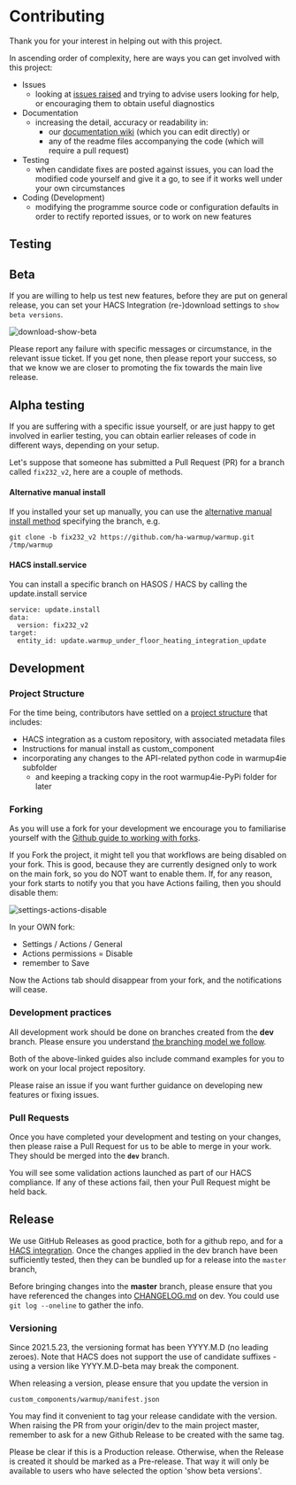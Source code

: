 # Contributing

Thank you for your interest in helping out with this project.

In ascending order of complexity, here are ways you can get involved with this project:

* Issues
    * looking at [issues raised](https://github.com/ha-warmup/warmup/issues) and trying to advise users looking for help, or encouraging them to obtain useful diagnostics
* Documentation
    * increasing the detail, accuracy or readability in:
	    * our [documentation wiki](https://github.com/ha-warmup/warmup/wiki) (which you can edit directly) or 
	    * any of the readme files accompanying the code (which will require a pull request)
* Testing
	* when candidate fixes are posted against issues, you can load the modified code yourself and give it a go, to see if it works well under your own circumstances
* Coding (Development)
	* modifying the programme source code or configuration defaults in order to rectify reported issues, or to work on new features

## Testing

## Beta

If you are willing to help us test new features, 
before they are put on general release, 
you can set your HACS Integration (re-)download settings 
to `show beta versions`.

![download-show-beta](docs/images/download-show-beta.png)

Please report any failure with specific messages or circumstance, in the relevant issue ticket. If you get none, then please report your success, so that we know we are closer to promoting the fix towards the main live release.

## Alpha testing

If you are suffering with a specific issue yourself, or are just happy to get involved in earlier testing, you can obtain earlier releases of code in different ways, depending on your setup.

Let's suppose that someone has submitted a Pull Request (PR) for a branch called `fix232_v2`, here are a couple of methods.

#### Alternative manual install

If you installed your set up manually, you can use the [alternative manual install method](https://github.com/ha-warmup/warmup?tab=readme-ov-file#alternative-versions) specifying the branch, e.g. 

```
git clone -b fix232_v2 https://github.com/ha-warmup/warmup.git /tmp/warmup
```

#### HACS install.service

You can install a specific branch on HASOS / HACS by calling the update.install service

```
service: update.install
data:
  version: fix232_v2
target:
  entity_id: update.warmup_under_floor_heating_integration_update
```

## Development

### Project Structure

For the time being, contributors have settled on a 
[project structure](https://github.com/ha-warmup/warmup/issues/50) 
that includes:

* HACS integration as a custom repository, with associated metadata files
* Instructions for manual install as custom_component
* incorporating any changes to the API-related python code in warmup4ie subfolder
	* and keeping a tracking copy in the root warmup4ie-PyPi folder for later

### Forking

As you will use a fork for your development we encourage you to 
familiarise yourself with the [Github guide to working with forks](https://help.github.com/en/github/collaborating-with-issues-and-pull-requests/working-with-forks).

If you Fork the project, it might tell you that 
workflows are being disabled on your fork. 
This is good, because they are currently 
designed only to work on the main fork, 
so you do NOT want to enable them. 
If, for any reason, your fork starts to notify you that 
you have Actions failing, then you should disable them: 

![settings-actions-disable](docs/images/settings-actions-disable.png)

In your OWN fork:

* Settings / Actions / General
* Actions permissions = Disable
* remember to Save

Now the Actions tab should disappear from your fork, and the notifications will cease.

### Development practices
    
All development work should be done on branches created from the **dev** branch. 
Please ensure you understand [the branching model we follow](https://nvie.com/posts/a-successful-git-branching-model/).

Both of the above-linked guides also include command examples for you 
to work on your local project repository. 

Please raise an issue if you want further guidance on developing new features or fixing issues.

### Pull Requests

Once you have completed your development and testing on your changes, 
then please raise a Pull Request for us to be able to merge in your work. They should be merged into the **`dev`** branch.

You will see some validation actions launched as part of our HACS compliance. 
If any of these actions fail, then your Pull Request might be held back.

## Release

We use GitHub Releases as good practice, both for a github repo, and for a [HACS integration](https://hacs.xyz/docs/publish/integration/#github-releases-optional). Once the changes applied in the dev branch have been sufficiently tested, then they can be bundled up for a release into the `master` branch,

Before bringing changes into the **master** branch, please ensure that you have referenced the changes into [CHANGELOG.md](CHANGELOG.md) on dev. You could use `git log --oneline` to gather the info.

### Versioning

Since 2021.5.23, the versioning format has been YYYY.M.D (no leading zeroes). Note that HACS does not support the use of candidate suffixes - using a version like YYYY.M.D-beta may break the component. 

When releasing a version, please ensure that you update the version in 

```
custom_components/warmup/manifest.json
```

You may find it convenient to tag your release candidate with the version. 
When raising the PR from your origin/dev to the main project master, 
remember to ask for a new Github Release to be created with the same tag.

Please be clear if this is a Production release. 
Otherwise, when the Release is created 
it should be marked as a Pre-release. 
That way it will only be available to users who 
have selected the option 'show beta versions'. 
